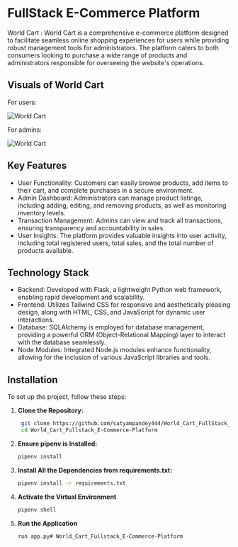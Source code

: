 
# FullStack E-Commerce Platform 

World Cart : World Cart is a comprehensive e-commerce platform designed to facilitate seamless online shopping experiences for users while providing robust management tools for administrators. The platform caters to both consumers looking to purchase a wide range of products and administrators responsible for overseeing the website's operations.



## Visuals of World Cart

For users:

![World Cart](https://media1.giphy.com/media/v1.Y2lkPTc5MGI3NjExZHA5ZmJuZnZibXcydmd4cWV2YndoMHVobmU5aTFxdWlwNnhpc3BvNyZlcD12MV9pbnRlcm5hbF9naWZfYnlfaWQmY3Q9Zw/AnPQkilJjnnTuDdWGF/giphy.gif)

For admins:

![World Cart](https://media3.giphy.com/media/v1.Y2lkPTc5MGI3NjExcTFyODVybmJqY24zYnVvcmNnZG1yd2QyMGt0eWd1Y3FwemFpeDdpbyZlcD12MV9pbnRlcm5hbF9naWZfYnlfaWQmY3Q9Zw/x594Fj1TWBygBH6TaB/giphy.gif)
## Key Features
* User Functionality: Customers can easily browse products, add items to their cart, and complete purchases in a secure environment.
* Admin Dashboard: Administrators can manage product listings, including adding, editing, and removing products, as well as monitoring inventory levels.
* Transaction Management: Admins can view and track all transactions, ensuring transparency and accountability in sales.
* User Insights: The platform provides valuable insights into user activity, including total registered users, total sales, and the total number of products available.
## Technology Stack

* Backend: Developed with Flask, a lightweight Python web framework, enabling rapid development and scalability.
* Frontend: Utilizes Tailwind CSS for responsive and aesthetically pleasing design, along with HTML, CSS, and JavaScript for dynamic user interactions.
* Database: SQLAlchemy is employed for database management, providing a powerful ORM (Object-Relational Mapping) layer to interact with the database seamlessly.
* Node Modules: Integrated Node.js modules enhance functionality, allowing for the inclusion of various JavaScript libraries and tools.
## Installation
To set up the project, follow these steps:

1. **Clone the Repository:**
   ```bash
    git clone https://github.com/satyampandey444/World_Cart_FullStack_E-Commerce-Platform.git
    cd World_Cart_Fullstack_E-Commerce-Platform
2. **Ensure pipenv is Installed:**
    ```bash
    pipenv install
3. **Install All the Dependencies from requirements.txt:**
     ```bash
     pipenv install -r requirements.txt
4. **Activate the Virtual Environment**
     ```bash
     pipenv shell
5. **Run the Application**
     ```bash
    run app.py# World_Cart_Fullstack_E-Commerce-Platform
